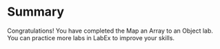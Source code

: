 # Summary

Congratulations! You have completed the Map an Array to an Object lab. You can practice more labs in LabEx to improve your skills.
